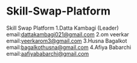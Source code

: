 # Skill-Swap-Platform
Skill Swap Platform
1.Datta Kambagi (Leader)
email:dattakambagi021@gmail.com
2.om veerkar
email:veerkarom3@gmail.com
3.Husna Bagalkot
email:bagalkothusna@gmail.com
4.Afiya Babarchi
email:aafiyababarchi@gmail.com


